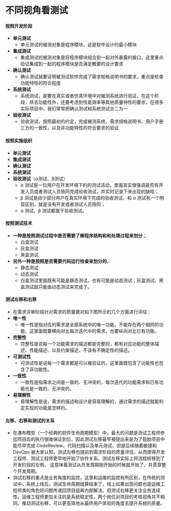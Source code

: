 不同视角看测试
=========================================
#### 按照开发阶段
- **单元测试**
	- 单元测试的被测对象是程序模块，这是软件设计的最小模块
- **集成测试**
	- 集成测试的被测对象是将程序模块组合到一起对外暴露的接口，这里重点验证集成到一起的程序模块是否满足概要的设计要求
- **确认测试**
	- 确认测试就要证明被测试软件完成了需求规格说明书的要求，重点是检查功能特性的符合程度
- **系统测试**
	- 系统测试，是要在真实或者仿真环境中对被测系统进行验证，在这个阶段，除去功能性外，还要考虑到性能效率等其他质量特性的要求，在很多实际项目中，我们常常把确认测试和系统测试合二为一
- **验收测试**
	- 验收测试，按照最初的约定，完成被测系统、需求规格说明书、用户手册三方的一致性，以及非功能特性的符合要求的验证
#### 按照实施组织
- **单元测试**
- **集成测试**
- **确认测试**
- **系统测试**
- **验收测试**（α测试、β测试）
	- α 测试是一位用户在开发环境下的的测试活动，里面其实很强调是否有开发人员或者测试人员陪同完成验收测试，并实时记录下来出现的缺陷；
	- β 测试是由少部分用户在真实环境下完成的验收测试，和 α 测试有一个明显区别，就是没有开发或者测试人员陪同；
	- α 测试、β 测试都属于验收测试。
#### 按照测试技术
- **一种是按照测试过程中是否需要了解程序结构和和处理过程来划分**；
	- 白盒测试
	- 灰盒测试
	- 黑盒测试
- **另外一种是按照是否需要代码运行检查来划分的**。
	- 静态测试
	- 动态测试
	- 白盒测试里面既有可能是静态测试，也有可能是动态测试；灰盒测试、黑盒测试就只能由动态测试来完成了。
#### 测试左移和右移
- 在需求评审阶段针对需求的质量要对如下图所示的几个方面进行评估：
- **唯一性**
	- 唯一性是指对应的需求是全部系统中的唯一功能，不能存在两个相同的功能。这里面既要横向对比每次迭代中的需求，也要纵向对比已有功能。
- **完整性**
	- 完整性是说每一个功能需求的描述都是完整的，都有对应功能的整体描述、性能描述、以及约束描述，不该有不确定性的描述。
- **可测试性**
	- 可测试性是说每一个需求都是可以被验证的，这里面既包含了功能性也包含了非功能性。
- **一致性**
	- 一致性是指需求之间是一致的、无冲突的，每次迭代的功能需求和已有功能也是一致的、无冲突的。
- **易理解性**
	- 易理解性是说，需求的描述和设计是容易理解的，通过需求的描述就能判定实现的功能是怎样的。
#### 左移、右移和测试的关系
- 在瀑布模型（一个经典的软件生命周期模型）中，最大的问题是测试工程师参加项目后的执行很难保证到位，因此测试左移最早被提出来是为了鼓励项目中能尽早完成 CodeReview、代码扫描以及单元测试，但是后续随着敏捷和 DevOps 被大家认知，测试左移也提前到需求阶段的质量评估，从而使得开发工程师、测试工程师更早地开始了协作关系。测试左移实际上将流程转移到了开发阶段的左侧， 这意味着测试从开发周期刚开始的时候就开始了，并贯穿整个开发周期。
- 测试右移的重点是业务角度的监控，这里和运维的监控有所区别，在传统的测试中，系统上线后，测试生命周期就算结束了，线上如果出现问题也是运维工程师类的角色将问题传递回项目组再内部解决。但测试右移更关注业务连续性，运维工程师更加关注的是系统稳定性，两个岗位对项目的考核视角并不相同。推动测试右移，可以更高效地从最终用户体验的角度去提升系统的质量。